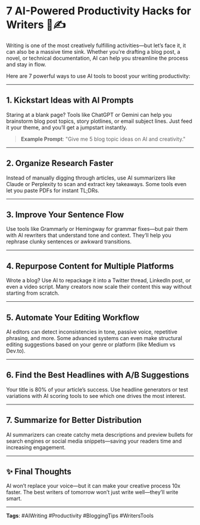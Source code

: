 # 7 AI-Powered Productivity Hacks for Writers 🧠✍️

Writing is one of the most creatively fulfilling activities—but let’s face it, it can also be a massive time sink. Whether you're drafting a blog post, a novel, or technical documentation, AI can help you streamline the process and stay in flow.

Here are 7 powerful ways to use AI tools to boost your writing productivity:

---

## 1. Kickstart Ideas with AI Prompts

Staring at a blank page? Tools like ChatGPT or Gemini can help you brainstorm blog post topics, story plotlines, or email subject lines. Just feed it your theme, and you’ll get a jumpstart instantly.

> **Example Prompt**: "Give me 5 blog topic ideas on AI and creativity."

---

## 2. Organize Research Faster

Instead of manually digging through articles, use AI summarizers like Claude or Perplexity to scan and extract key takeaways. Some tools even let you paste PDFs for instant TL;DRs.

---

## 3. Improve Your Sentence Flow

Use tools like Grammarly or Hemingway for grammar fixes—but pair them with AI rewriters that understand tone and context. They’ll help you rephrase clunky sentences or awkward transitions.

---

## 4. Repurpose Content for Multiple Platforms

Wrote a blog? Use AI to repackage it into a Twitter thread, LinkedIn post, or even a video script. Many creators now scale their content this way without starting from scratch.

---

## 5. Automate Your Editing Workflow

AI editors can detect inconsistencies in tone, passive voice, repetitive phrasing, and more. Some advanced systems can even make structural editing suggestions based on your genre or platform (like Medium vs Dev.to).

---

## 6. Find the Best Headlines with A/B Suggestions

Your title is 80% of your article’s success. Use headline generators or test variations with AI scoring tools to see which one drives the most interest.

---

## 7. Summarize for Better Distribution

AI summarizers can create catchy meta descriptions and preview bullets for search engines or social media snippets—saving your readers time and increasing engagement.

---

## ✨ Final Thoughts

AI won’t replace your voice—but it can make your creative process 10x faster. The best writers of tomorrow won’t just write well—they’ll write smart.

---

**Tags**: #AIWriting #Productivity #BloggingTips #WritersTools
